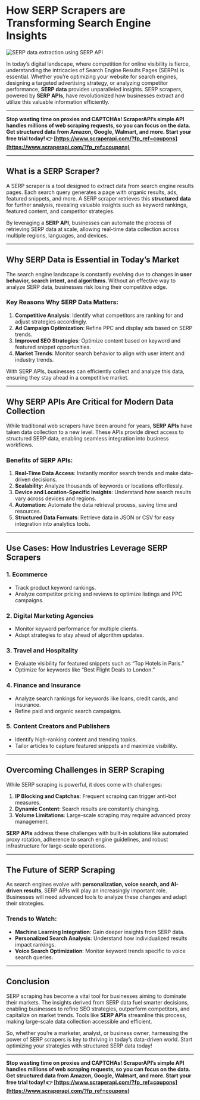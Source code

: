 # How SERP Scrapers are Transforming Search Engine Insights

![SERP data extraction using SERP API](https://www.promptcloud.com/wp-content/uploads/2024/12/V5-How-SERP-Scrapers-are-Transforming-Search-Engine-Insights-850x450.webp)

In today’s digital landscape, where competition for online visibility is fierce, understanding the intricacies of Search Engine Results Pages (SERPs) is essential. Whether you’re optimizing your website for search engines, designing a targeted advertising strategy, or analyzing competitor performance, **SERP data** provides unparalleled insights. SERP scrapers, powered by **SERP APIs**, have revolutionized how businesses extract and utilize this valuable information efficiently.

---

**Stop wasting time on proxies and CAPTCHAs! ScraperAPI’s simple API handles millions of web scraping requests, so you can focus on the data. Get structured data from Amazon, Google, Walmart, and more. Start your free trial today! 👉 [https://www.scraperapi.com/?fp_ref=coupons](https://www.scraperapi.com/?fp_ref=coupons)**

---

## What is a SERP Scraper?

A SERP scraper is a tool designed to extract data from search engine results pages. Each search query generates a page with organic results, ads, featured snippets, and more. A SERP scraper retrieves this **structured data** for further analysis, revealing valuable insights such as keyword rankings, featured content, and competitor strategies.

By leveraging a **SERP API**, businesses can automate the process of retrieving SERP data at scale, allowing real-time data collection across multiple regions, languages, and devices.

---

## Why SERP Data is Essential in Today’s Market

The search engine landscape is constantly evolving due to changes in **user behavior, search intent, and algorithms**. Without an effective way to analyze SERP data, businesses risk losing their competitive edge.

### Key Reasons Why SERP Data Matters:
1. **Competitive Analysis**: Identify what competitors are ranking for and adjust strategies accordingly.
2. **Ad Campaign Optimization**: Refine PPC and display ads based on SERP trends.
3. **Improved SEO Strategies**: Optimize content based on keyword and featured snippet opportunities.
4. **Market Trends**: Monitor search behavior to align with user intent and industry trends.

With SERP APIs, businesses can efficiently collect and analyze this data, ensuring they stay ahead in a competitive market.

---

## Why SERP APIs Are Critical for Modern Data Collection

While traditional web scrapers have been around for years, **SERP APIs** have taken data collection to a new level. These APIs provide direct access to structured SERP data, enabling seamless integration into business workflows.

### Benefits of SERP APIs:
1. **Real-Time Data Access**: Instantly monitor search trends and make data-driven decisions.
2. **Scalability**: Analyze thousands of keywords or locations effortlessly.
3. **Device and Location-Specific Insights**: Understand how search results vary across devices and regions.
4. **Automation**: Automate the data retrieval process, saving time and resources.
5. **Structured Data Formats**: Retrieve data in JSON or CSV for easy integration into analytics tools.

---

## Use Cases: How Industries Leverage SERP Scrapers

### 1. **Ecommerce**
- Track product keyword rankings.
- Analyze competitor pricing and reviews to optimize listings and PPC campaigns.

### 2. **Digital Marketing Agencies**
- Monitor keyword performance for multiple clients.
- Adapt strategies to stay ahead of algorithm updates.

### 3. **Travel and Hospitality**
- Evaluate visibility for featured snippets such as “Top Hotels in Paris.”
- Optimize for keywords like “Best Flight Deals to London.”

### 4. **Finance and Insurance**
- Analyze search rankings for keywords like loans, credit cards, and insurance.
- Refine paid and organic search campaigns.

### 5. **Content Creators and Publishers**
- Identify high-ranking content and trending topics.
- Tailor articles to capture featured snippets and maximize visibility.

---

## Overcoming Challenges in SERP Scraping

While SERP scraping is powerful, it does come with challenges:

1. **IP Blocking and Captchas**: Frequent scraping can trigger anti-bot measures.
2. **Dynamic Content**: Search results are constantly changing.
3. **Volume Limitations**: Large-scale scraping may require advanced proxy management.

**SERP APIs** address these challenges with built-in solutions like automated proxy rotation, adherence to search engine guidelines, and robust infrastructure for large-scale operations.

---

## The Future of SERP Scraping

As search engines evolve with **personalization, voice search, and AI-driven results**, SERP APIs will play an increasingly important role. Businesses will need advanced tools to analyze these changes and adapt their strategies.

### Trends to Watch:
- **Machine Learning Integration**: Gain deeper insights from SERP data.
- **Personalized Search Analysis**: Understand how individualized results impact rankings.
- **Voice Search Optimization**: Monitor keyword trends specific to voice search queries.

---

## Conclusion

SERP scraping has become a vital tool for businesses aiming to dominate their markets. The insights derived from SERP data fuel smarter decisions, enabling businesses to refine SEO strategies, outperform competitors, and capitalize on market trends. Tools like **SERP APIs** streamline this process, making large-scale data collection accessible and efficient.

So, whether you’re a marketer, analyst, or business owner, harnessing the power of SERP scrapers is key to thriving in today’s data-driven world. Start optimizing your strategies with structured SERP data today!

---

**Stop wasting time on proxies and CAPTCHAs! ScraperAPI’s simple API handles millions of web scraping requests, so you can focus on the data. Get structured data from Amazon, Google, Walmart, and more. Start your free trial today! 👉 [https://www.scraperapi.com/?fp_ref=coupons](https://www.scraperapi.com/?fp_ref=coupons)**
